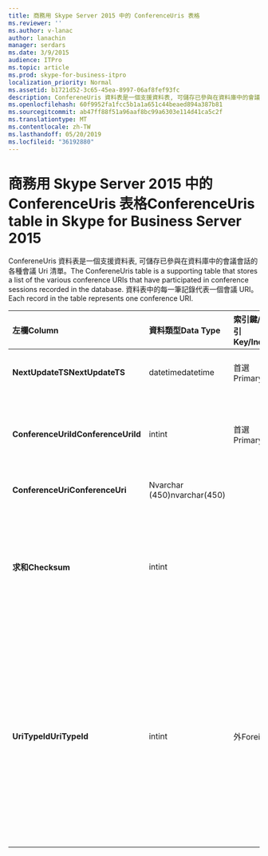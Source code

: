 ```yaml
---
title: 商務用 Skype Server 2015 中的 ConferenceUris 表格
ms.reviewer: ''
ms.author: v-lanac
author: lanachin
manager: serdars
ms.date: 3/9/2015
audience: ITPro
ms.topic: article
ms.prod: skype-for-business-itpro
localization_priority: Normal
ms.assetid: b1721d52-3c65-45ea-8997-06af8fef93fc
description: ConfereneUris 資料表是一個支援資料表, 可儲存已參與在資料庫中的會議會話的各種會議 Uri 清單。 資料表中的每一筆記錄代表一個會議 URI。
ms.openlocfilehash: 60f9952fa1fcc5b1a1a651c44beaed894a387b81
ms.sourcegitcommit: ab47ff88f51a96aaf8bc99a6303e114d41ca5c2f
ms.translationtype: MT
ms.contentlocale: zh-TW
ms.lasthandoff: 05/20/2019
ms.locfileid: "36192880"
---
```

# <a name="conferenceuris-table-in-skype-for-business-server-2015"></a><span data-ttu-id="cab66-104">商務用 Skype Server 2015 中的 ConferenceUris 表格</span><span class="sxs-lookup"><span data-stu-id="cab66-104">ConferenceUris table in Skype for Business Server 2015</span></span>
 
<span data-ttu-id="cab66-105">ConfereneUris 資料表是一個支援資料表, 可儲存已參與在資料庫中的會議會話的各種會議 Uri 清單。</span><span class="sxs-lookup"><span data-stu-id="cab66-105">The ConfereneUris table is a supporting table that stores a list of the various conference URIs that have participated in conference sessions recorded in the database.</span></span> <span data-ttu-id="cab66-106">資料表中的每一筆記錄代表一個會議 URI。</span><span class="sxs-lookup"><span data-stu-id="cab66-106">Each record in the table represents one conference URI.</span></span>
  
|<span data-ttu-id="cab66-107">**左欄**</span><span class="sxs-lookup"><span data-stu-id="cab66-107">**Column**</span></span>|<span data-ttu-id="cab66-108">**資料類型**</span><span class="sxs-lookup"><span data-stu-id="cab66-108">**Data Type**</span></span>|<span data-ttu-id="cab66-109">**索引鍵/索引**</span><span class="sxs-lookup"><span data-stu-id="cab66-109">**Key/Index**</span></span>|<span data-ttu-id="cab66-110">**詳細資料**</span><span class="sxs-lookup"><span data-stu-id="cab66-110">**Details**</span></span>|
|:-----|:-----|:-----|:-----|
|<span data-ttu-id="cab66-111">**NextUpdateTS**</span><span class="sxs-lookup"><span data-stu-id="cab66-111">**NextUpdateTS**</span></span> <br/> |<span data-ttu-id="cab66-112">datetime</span><span class="sxs-lookup"><span data-stu-id="cab66-112">datetime</span></span>  <br/> |<span data-ttu-id="cab66-113">首選</span><span class="sxs-lookup"><span data-stu-id="cab66-113">Primary</span></span>  <br/> |<span data-ttu-id="cab66-114">時間戳記, 內部使用。</span><span class="sxs-lookup"><span data-stu-id="cab66-114">Time stamp, Internal used.</span></span>  <br/> |
|<span data-ttu-id="cab66-115">**ConferenceUriId**</span><span class="sxs-lookup"><span data-stu-id="cab66-115">**ConferenceUriId**</span></span> <br/> |<span data-ttu-id="cab66-116">int</span><span class="sxs-lookup"><span data-stu-id="cab66-116">int</span></span>  <br/> |<span data-ttu-id="cab66-117">首選</span><span class="sxs-lookup"><span data-stu-id="cab66-117">Primary</span></span>  <br/> |<span data-ttu-id="cab66-118">標識此會議 URI 的唯一號碼。</span><span class="sxs-lookup"><span data-stu-id="cab66-118">Unique number identifying this conference URI.</span></span>  <br/> |
|<span data-ttu-id="cab66-119">**ConferenceUri**</span><span class="sxs-lookup"><span data-stu-id="cab66-119">**ConferenceUri**</span></span> <br/> |<span data-ttu-id="cab66-120">Nvarchar (450)</span><span class="sxs-lookup"><span data-stu-id="cab66-120">nvarchar(450)</span></span>  <br/> ||<span data-ttu-id="cab66-121">會議 URI。</span><span class="sxs-lookup"><span data-stu-id="cab66-121">Conference URI.</span></span>  <br/> |
|<span data-ttu-id="cab66-122">**求和**</span><span class="sxs-lookup"><span data-stu-id="cab66-122">**Checksum**</span></span> <br/> |<span data-ttu-id="cab66-123">int</span><span class="sxs-lookup"><span data-stu-id="cab66-123">int</span></span>  <br/> ||<span data-ttu-id="cab66-124">ConferenceUri 的校驗和。</span><span class="sxs-lookup"><span data-stu-id="cab66-124">Checksum of ConferenceUri.</span></span> <span data-ttu-id="cab66-125">用來提高資料庫搜尋的速度。</span><span class="sxs-lookup"><span data-stu-id="cab66-125">Used to increases the speed of database searches.</span></span>  <br/> |
|<span data-ttu-id="cab66-126">**UriTypeId**</span><span class="sxs-lookup"><span data-stu-id="cab66-126">**UriTypeId**</span></span> <br/> |<span data-ttu-id="cab66-127">int</span><span class="sxs-lookup"><span data-stu-id="cab66-127">int</span></span>  <br/> |<span data-ttu-id="cab66-128">外</span><span class="sxs-lookup"><span data-stu-id="cab66-128">Foreign</span></span>  <br/> |<span data-ttu-id="cab66-129">URI 類型, 例如會議: IM 會議的聊天或會議: 音訊/視訊會議的音訊-視頻。</span><span class="sxs-lookup"><span data-stu-id="cab66-129">URI type, such as conf:chat for IM conference, or conf:audio-video for audio/video conference.</span></span> <span data-ttu-id="cab66-130">如需詳細資訊, 請參閱[UriTypes 資料表](uritypes.md)表格。</span><span class="sxs-lookup"><span data-stu-id="cab66-130">See the [UriTypes table](uritypes.md) table for more information.</span></span> <br/> |
   

